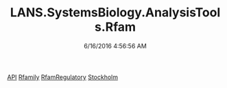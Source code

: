 ﻿---
title: LANS.SystemsBiology.AnalysisTools.Rfam
date: 6/16/2016 4:56:56 AM
---

[API](T-LANS.SystemsBiology.AnalysisTools.Rfam.API.html)
[Rfamily](T-LANS.SystemsBiology.AnalysisTools.Rfam.Rfamily.html)
[RfamRegulatory](T-LANS.SystemsBiology.AnalysisTools.Rfam.RfamRegulatory.html)
[Stockholm](T-LANS.SystemsBiology.AnalysisTools.Rfam.Stockholm.html)
